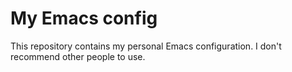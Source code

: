 # My Emacs config

This repository contains my personal Emacs configuration. I don't recommend other people to use.
